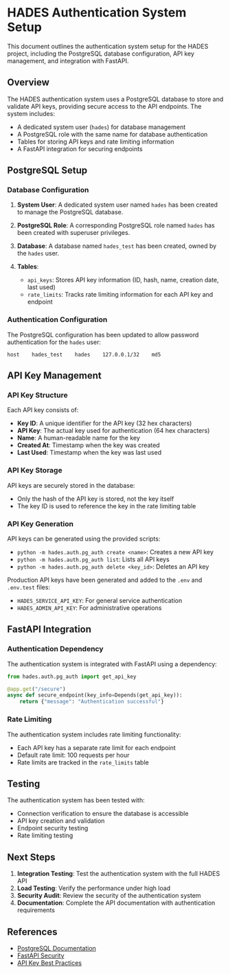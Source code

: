 # HADES Authentication System Setup

This document outlines the authentication system setup for the HADES project, including the PostgreSQL database configuration, API key management, and integration with FastAPI.

## Overview

The HADES authentication system uses a PostgreSQL database to store and validate API keys, providing secure access to the API endpoints. The system includes:

- A dedicated system user (`hades`) for database management
- A PostgreSQL role with the same name for database authentication
- Tables for storing API keys and rate limiting information
- A FastAPI integration for securing endpoints

## PostgreSQL Setup

### Database Configuration

1. **System User**: A dedicated system user named `hades` has been created to manage the PostgreSQL database.

2. **PostgreSQL Role**: A corresponding PostgreSQL role named `hades` has been created with superuser privileges.

3. **Database**: A database named `hades_test` has been created, owned by the `hades` user.

4. **Tables**:
   - `api_keys`: Stores API key information (ID, hash, name, creation date, last used)
   - `rate_limits`: Tracks rate limiting information for each API key and endpoint

### Authentication Configuration

The PostgreSQL configuration has been updated to allow password authentication for the `hades` user:

```
host    hades_test    hades    127.0.0.1/32    md5
```

## API Key Management

### API Key Structure

Each API key consists of:
- **Key ID**: A unique identifier for the API key (32 hex characters)
- **API Key**: The actual key used for authentication (64 hex characters)
- **Name**: A human-readable name for the key
- **Created At**: Timestamp when the key was created
- **Last Used**: Timestamp when the key was last used

### API Key Storage

API keys are securely stored in the database:
- Only the hash of the API key is stored, not the key itself
- The key ID is used to reference the key in the rate limiting table

### API Key Generation

API keys can be generated using the provided scripts:
- `python -m hades.auth.pg_auth create <name>`: Creates a new API key
- `python -m hades.auth.pg_auth list`: Lists all API keys
- `python -m hades.auth.pg_auth delete <key_id>`: Deletes an API key

Production API keys have been generated and added to the `.env` and `.env.test` files:
- `HADES_SERVICE_API_KEY`: For general service authentication
- `HADES_ADMIN_API_KEY`: For administrative operations

## FastAPI Integration

### Authentication Dependency

The authentication system is integrated with FastAPI using a dependency:

```python
from hades.auth.pg_auth import get_api_key

@app.get("/secure")
async def secure_endpoint(key_info=Depends(get_api_key)):
    return {"message": "Authentication successful"}
```

### Rate Limiting

The authentication system includes rate limiting functionality:
- Each API key has a separate rate limit for each endpoint
- Default rate limit: 100 requests per hour
- Rate limits are tracked in the `rate_limits` table

## Testing

The authentication system has been tested with:
- Connection verification to ensure the database is accessible
- API key creation and validation
- Endpoint security testing
- Rate limiting testing

## Next Steps

1. **Integration Testing**: Test the authentication system with the full HADES API
2. **Load Testing**: Verify the performance under high load
3. **Security Audit**: Review the security of the authentication system
4. **Documentation**: Complete the API documentation with authentication requirements

## References

- [PostgreSQL Documentation](https://www.postgresql.org/docs/)
- [FastAPI Security](https://fastapi.tiangolo.com/tutorial/security/)
- [API Key Best Practices](https://cloud.google.com/endpoints/docs/openapi/when-why-api-key)
